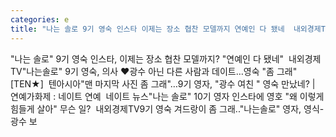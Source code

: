 ```yaml
---
categories: e
title: "나는 솔로 9기 영숙 인스타 이제는 장소 협찬 모델까지 연예인 다 됐네  내외경제TV"
---
```

"나는 솔로" 9기 영숙 인스타, 이제는 장소 협찬 모델까지? "연예인 다 됐네"&nbsp;&nbsp;내외경제TV"나는솔로" 9기 영숙, 의사 ♥광수 아닌 다른 사람과 데이트…영숙 "좀 그래" [TEN★]&nbsp;&nbsp;텐아시아"맨 마지막 사진 좀 그래"…9기 영자, "광수 여친 " 영숙 만났네? | 연예가화제 : 네이트 연예&nbsp;&nbsp;네이트 뉴스"나는 솔로" 10기 영자 인스타에 영호 "왜 이렇게 힘들게 살아" 무슨 일?&nbsp;&nbsp;내외경제TV9기 영숙 겨드랑이 좀 그래.."나는솔로" 영자, 영식-광수 보